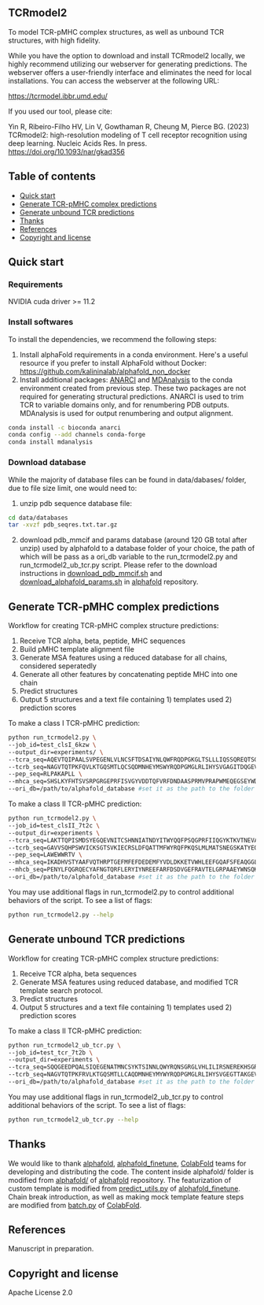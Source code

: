 ## TCRmodel2
To model TCR-pMHC complex structures, as well as unbound TCR structures, with high fidelity. 

While you have the option to download and install TCRmodel2 locally, we highly recommend utilizing our webserver for generating predictions. The webserver offers a user-friendly interface and eliminates the need for local installations. You can access the webserver at the following URL: 

https://tcrmodel.ibbr.umd.edu/

If you used our tool, please cite:

Yin R, Ribeiro-Filho HV, Lin V, Gowthaman R, Cheung M, Pierce BG. (2023) TCRmodel2: high-resolution modeling of T cell receptor recognition using deep learning. Nucleic Acids Res. In press. https://doi.org/10.1093/nar/gkad356

## Table of contents
- [Quick start](#quick-start)
- [Generate TCR-pMHC complex predictions](#TCRpMHC-predictions)
- [Generate unbound TCR predictions](#TCR-predictions)
- [Thanks](#thanks)
- [References](#references)
- [Copyright and license](#copyright-and-license)

## Quick start
### Requirements
NVIDIA cuda driver >= 11.2

### Install softwares
To install the dependencies, we recommend the following steps:
1. Install alphaFold requirements in a conda environment. Here's a useful resource if you prefer to install AlphaFold without Docker: https://github.com/kalininalab/alphafold_non_docker 
2. Install additional packages: [ANARCI](https://github.com/oxpig/ANARCI) and [MDAnalysis](https://www.mdanalysis.org/pages/installation_quick_start/) to the conda environment created from previous step. These two packages are not required for generating structural predictions. ANARCI is used to trim TCR to variable domains only, and for renumbering PDB outputs. MDAnalysis is used for output renumbering and output alignment.

``` bash
conda install -c bioconda anarci
conda config --add channels conda-forge
conda install mdanalysis
``` 

### Download database
While the majority of database files can be found in data/dabases/ folder, due to file size limit, one would need to: 
1. unzip pdb sequence database file:
```bash
cd data/databases
tar -xvzf pdb_seqres.txt.tar.gz
```
2. download pdb_mmcif and params database (around 120 GB total after unzip) used by alphafold to a database folder of your choice, the path of which will be pass as a ori_db variable to the run_tcrmodel2.py and run_tcrmodel2_ub_tcr.py script. Please refer to the download instructions in [download_pdb_mmcif.sh](https://github.com/deepmind/alphafold/blob/18e12d61314214c51ca266d192aad3cc6619018a/scripts/download_pdb_mmcif.sh) and [download_alphafold_params.sh](https://github.com/deepmind/alphafold/blob/main/scripts/download_alphafold_params.sh) in [alphafold](https://github.com/deepmind/alphafold/) repository. 

## Generate TCR-pMHC complex predictions
Workflow for creating TCR-pMHC complex structure predictions:
1. Receive TCR alpha, beta, peptide, MHC sequences
2. Build pMHC template alignment file
3. Generate MSA features using a reduced database for all chains, considered seperatedly
4. Generate all other features by concatenating peptide MHC into one chain
5. Predict structures
6. Output 5 structures and a text file containing 1) templates used 2) prediction scores 


To make a class I TCR-pMHC prediction:
``` bash
python run_tcrmodel2.py \
--job_id=test_clsI_6kzw \
--output_dir=experiments/ \
--tcra_seq=AQEVTQIPAALSVPEGENLVLNCSFTDSAIYNLQWFRQDPGKGLTSLLLIQSSQREQTSGRLNASLDKSSGRSTLYIAASQPGDSATYLCAVTNQAGTALIFGKGTTLSVSS \
--tcrb_seq=NAGVTQTPKFQVLKTGQSMTLQCSQDMNHEYMSWYRQDPGMGLRLIHYSVGAGITDQGEVPNGYNVSRSTTEDFPLRLLSAAPSQTSVYFCASSYSIRGSRGEQFFGPGTRLTVL \
--pep_seq=RLPAKAPLL \
--mhca_seq=SHSLKYFHTSVSRPGRGEPRFISVGYVDDTQFVRFDNDAASPRMVPRAPWMEQEGSEYWDRETRSARDTAQIFRVNLRTLRGYYNQSEAGSHTLQWMHGCELGPDGRFLRGYEQFAYDGKDYLTLNEDLRSWTAVDTAAQISEQKSNDASEAEHQRAYLEDTCVEWLHKYLEKGKETLLH \
--ori_db=/path/to/alphafold_database #set it as the path to the folder containing pdb_mmcif and params
```

To make a class II TCR-pMHC prediction:
``` bash
python run_tcrmodel2.py \
--job_id=test_clsII_7t2c \
--output_dir=experiments \
--tcra_seq=LAKTTQPISMDSYEGQEVNITCSHNNIATNDYITWYQQFPSQGPRFIIQGYKTKVTNEVASLFIPADRKSSTLSLPRVSLSDTAVYYCLVGDTGFQKLVFGTGTRLLVSP \
--tcrb_seq=GAVVSQHPSWVICKSGTSVKIECRSLDFQATTMFWYRQFPKQSLMLMATSNEGSKATYEQGVEKDKFLINHASLTLSTLTVTSAHPEDSSFYICSARDPGGGGSSYEQYFGPGTRLTVT \
--pep_seq=LAWEWWRTV \
--mhca_seq=IKADHVSTYAAFVQTHRPTGEFMFEFDEDEMFYVDLDKKETVWHLEEFGQAFSFEAQGGLANIAILNNNLNTLIQRSNHTQAT \
--mhcb_seq=PENYLFQGRQECYAFNGTQRFLERYIYNREEFARFDSDVGEFRAVTELGRPAAEYWNSQKDILEEKRAVPDRMCRHNYELGGPMTLQR \
--ori_db=/path/to/alphafold_database #set it as the path to the folder containing pdb_mmcif and params
```

You may use additional flags in run_tcrmodel2.py to control additional behaviors of the script. To see a list of flags:
``` bash
python run_tcrmodel2.py --help
```

## Generate unbound TCR predictions
Workflow for creating TCR-pMHC complex structure predictions:
1. Receive TCR alpha, beta sequences
2. Generate MSA features using reduced database, and modified TCR template search protocol. 
3. Predict structures
4. Output 5 structures and a text file containing 1) templates used 2) prediction scores 

To make a class II TCR-pMHC prediction:
``` bash
python run_tcrmodel2_ub_tcr.py \
--job_id=test_tcr_7t2b \
--output_dir=experiments \
--tcra_seq=SQQGEEDPQALSIQEGENATMNCSYKTSINNLQWYRQNSGRGLVHLILIRSNEREKHSGRLRVTLDTSKKSSSLLITASRAADTASYFCATDKKGGATNKLIFGTGTLLAVQP \
--tcrb_seq=NAGVTQTPKFRVLKTGQSMTLLCAQDMNHEYMYWYRQDPGMGLRLIHYSVGEGTTAKGEVPDGYNVSRLKKQNFLLGLESAAPSQTSVYFCASSQGGGEQYFGPGTRLTVT \
--ori_db=/path/to/alphafold_database #set it as the path to the folder containing pdb_mmcif and params
```

You may use additional flags in run_tcrmodel2_ub_tcr.py to control additional behaviors of the script. To see a list of flags:
``` bash
python run_tcrmodel2_ub_tcr.py --help
```


## Thanks
We would like to thank [alphafold](https://github.com/deepmind/alphafold/), [alphafold_finetune](https://github.com/phbradley/alphafold_finetune), [ColabFold](https://github.com/sokrypton/ColabFold) teams for developing and distributing the code. The content inside alphafold/ folder is modified from [alphafold/](https://github.com/deepmind/alphafold/tree/main/alphafold) of [alphafold](https://github.com/deepmind/alphafold/) repository. The featurization of custom template is modified from [predict_utils.py](https://github.com/phbradley/alphafold_finetune/blob/main/predict_utils.py) of [alphafold_finetune](https://github.com/phbradley/alphafold_finetune). Chain break introduction, as well as making mock template feature steps are modified from [batch.py](https://github.com/sokrypton/ColabFold/blob/aa7284b56c7c6ce44e252787011a6fd8d2817f85/colabfold/batch.py) of [ColabFold](https://github.com/sokrypton/ColabFold).

## References
Manuscript in preparation. 

## Copyright and license
Apache License 2.0
